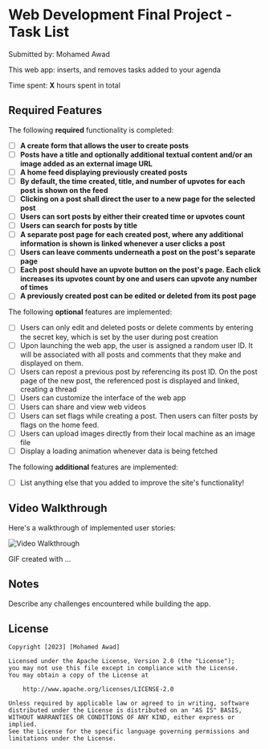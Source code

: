 # Web Development Final Project - Task List

Submitted by: Mohamed Awad

This web app: inserts, and removes tasks added to your agenda

Time spent: **X** hours spent in total

## Required Features

The following **required** functionality is completed:

- [ ] **A create form that allows the user to create posts**
- [ ] **Posts have a title and optionally additional textual content and/or an image added as an external image URL**
- [ ] **A home feed displaying previously created posts**
- [ ] **By default, the time created, title, and number of upvotes for each post is shown on the feed**
- [ ] **Clicking on a post shall direct the user to a new page for the selected post**
- [ ] **Users can sort posts by either their created time or upvotes count**
- [ ] **Users can search for posts by title**
- [ ] **A separate post page for each created post, where any additional information is shown is linked whenever a user clicks a post**
- [ ] **Users can leave comments underneath a post on the post's separate page**
- [ ] **Each post should have an upvote button on the post's page. Each click increases its upvotes count by one and users can upvote any number of times**
- [ ] **A previously created post can be edited or deleted from its post page**

The following **optional** features are implemented:

- [ ] Users can only edit and deleted posts or delete comments by entering the secret key, which is set by the user during post creation
- [ ] Upon launching the web app, the user is assigned a random user ID. It will be associated with all posts and comments that they make and displayed on them.
- [ ] Users can repost a previous post by referencing its post ID. On the post page of the new post, the referenced post is displayed and linked, creating a thread
- [ ] Users can customize the interface of the web app
- [ ] Users can share and view web videos
- [ ] Users can set flags while creating a post. Then users can filter posts by flags on the home feed.
- [ ] Users can upload images directly from their local machine as an image file
- [ ] Display a loading animation whenever data is being fetched

The following **additional** features are implemented:

* [ ] List anything else that you added to improve the site's functionality!

## Video Walkthrough

Here's a walkthrough of implemented user stories:

<img src='http://i.imgur.com/link/to/your/gif/file.gif' title='Video Walkthrough' width='' alt='Video Walkthrough' />

<!-- Replace this with whatever GIF tool you used! -->
GIF created with ...  
<!-- Recommended tools:
[Kap](https://getkap.co/) for macOS
[ScreenToGif](https://www.screentogif.com/) for Windows
[peek](https://github.com/phw/peek) for Linux. -->

## Notes

Describe any challenges encountered while building the app.

## License

    Copyright [2023] [Mohamed Awad]

    Licensed under the Apache License, Version 2.0 (the "License");
    you may not use this file except in compliance with the License.
    You may obtain a copy of the License at

        http://www.apache.org/licenses/LICENSE-2.0

    Unless required by applicable law or agreed to in writing, software
    distributed under the License is distributed on an "AS IS" BASIS,
    WITHOUT WARRANTIES OR CONDITIONS OF ANY KIND, either express or implied.
    See the License for the specific language governing permissions and
    limitations under the License.
